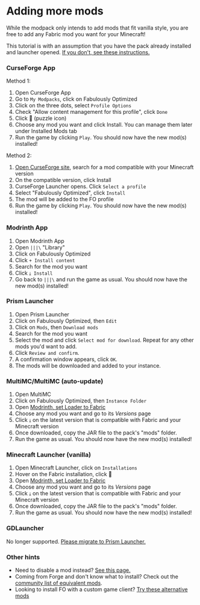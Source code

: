 # Adding more mods

While the modpack only intends to add mods that fit vanilla style, you are free to add any Fabric mod you want for your Minecraft!

This tutorial is with an assumption that you have the pack already installed and launcher opened. [If you don't, see these instructions.](install-instructions.md)

### CurseForge App

Method 1:

1. Open CurseForge App
2. Go to `My Modpacks`, click on Fabulously Optimized
3. Click on the three dots, select `Profile Options`
4. Check "Allow content management for this profile", click `Done`
5. Click 🧩 (puzzle icon)
6. Choose any mod you want and click Install. You can manage them later under Installed Mods tab
7. Run the game by clicking `Play`. You should now have the new mod(s) installed!

Method 2:

1. [Open CurseForge site](https://www.curseforge.com/minecraft/search?gameVersionTypeId=4), search for a mod compatible with your Minecraft version
2. On the compatible version, click Install
3. CurseForge Launcher opens. Click `Select a profile`
4. Select "Fabulously Optimized", click `Install`
5. The mod will be added to the FO profile
6. Run the game by clicking `Play`. You should now have the new mod(s) installed!

### Modrinth App

1. Open Modrinth App
2. Open `|||\` "Library"
3. Click on Fabulously Optimized
4. Click `+ Install content`
5. Search for the mod you want
6. Click `⤓ Install`
7. Go back to `|||\` and run the game as usual. You should now have the new mod(s) installed!

### Prism Launcher

1. Open Prism Launcher
2. Click on Fabulously Optimized, then `Edit`
3. Click on `Mods`, then `Download mods`
4. Search for the mod you want
5. Select the mod and click `Select mod for download`. Repeat for any other mods you'd want to add.
6. Click `Review and confirm`. 
7. A confirmation window appears, click `OK`.
8. The mods will be downloaded and added to your instance.

### MultiMC/MultiMC (auto-update)

1. Open MultiMC
2. Click on Fabulously Optimized, then `Instance Folder`
3. Open [Modrinth, set Loader to Fabric](https://modrinth.com/mods?g=categories:%27fabric%27)
4. Choose any mod you want and go to its _Versions_ page
5. Click `⤓` on the latest version that is compatible with Fabric and your Minecraft version
6. Once downloaded, copy the JAR file to the pack's "mods" folder.
7. Run the game as usual. You should now have the new mod(s) installed!

### Minecraft Launcher (vanilla)

1. Open Minecraft Launcher, click on `Installations`
2. Hover on the Fabric installation, click 📂
3. Open [Modrinth, set Loader to Fabric](https://modrinth.com/mods?g=categories:%27fabric%27)
4. Choose any mod you want and go to its _Versions_ page
5. Click `⤓` on the latest version that is compatible with Fabric and your Minecraft version
6. Once downloaded, copy the JAR file to the pack's "mods" folder.
7. Run the game as usual. You should now have the new mod(s) installed!

### GDLauncher

No longer supported. [Please migrate to Prism Launcher.](install-instructions.md#gdlauncher)

### Other hints

* Need to disable a mod instead? [See this page.](disabling-mods.md)
* Coming from Forge and don't know what to install? Check out the [community list of equivalent mods](https://gist.github.com/TrueCP6/4853f15015b210fd3b1e210e9e485f83#file-forge-to-fabric-ports-md).
* Looking to install FO with a custom game client? [Try these alternative mods](https://wiki.download.fo/install-instructions#game-clients)
